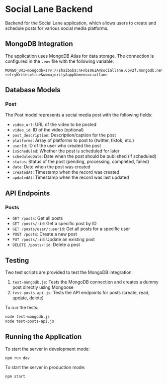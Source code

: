 # Social Lane Backend

Backend for the Social Lane application, which allows users to create and schedule posts for various social media platforms.

## MongoDB Integration

The application uses MongoDB Atlas for data storage. The connection is configured in the `.env` file with the following variable:

```
MONGO_URI=mongodb+srv://shaiboba:nFnbs061A@sociallane.6pv2f.mongodb.net/?retryWrites=true&w=majority&appName=sociallane
```

## Database Models

### Post

The Post model represents a social media post with the following fields:

- `video_url`: URL of the video to be posted
- `video_id`: ID of the video (optional)
- `post_description`: Description/caption for the post
- `platforms`: Array of platforms to post to (twitter, tiktok, etc.)
- `userId`: ID of the user who created the post
- `isScheduled`: Whether the post is scheduled for later
- `scheduledDate`: Date when the post should be published (if scheduled)
- `status`: Status of the post (pending, processing, completed, failed)
- `date`: Date when the post was created
- `createdAt`: Timestamp when the record was created
- `updatedAt`: Timestamp when the record was last updated

## API Endpoints

### Posts

- `GET /posts`: Get all posts
- `GET /posts/:id`: Get a specific post by ID
- `GET /posts/user/:userId`: Get all posts for a specific user
- `POST /posts`: Create a new post
- `PUT /posts/:id`: Update an existing post
- `DELETE /posts/:id`: Delete a post

## Testing

Two test scripts are provided to test the MongoDB integration:

1. `test-mongodb.js`: Tests the MongoDB connection and creates a dummy post directly using Mongoose
2. `test-posts-api.js`: Tests the API endpoints for posts (create, read, update, delete)

To run the tests:

```bash
node test-mongodb.js
node test-posts-api.js
```

## Running the Application

To start the server in development mode:

```bash
npm run dev
```

To start the server in production mode:

```bash
npm start
``` 
